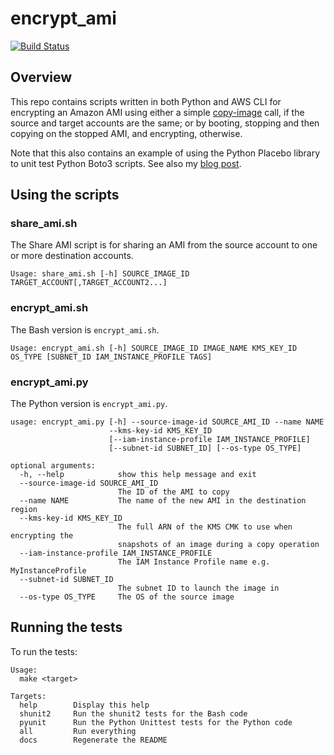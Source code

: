 # encrypt_ami

[![Build Status](https://img.shields.io/travis/alexharv074/encrypt_ami.svg)](https://travis-ci.org/alexharv074/encrypt_ami)

## Overview

This repo contains scripts written in both Python and AWS CLI for encrypting an Amazon AMI using either a simple [copy-image](https://boto3.amazonaws.com/v1/documentation/api/latest/reference/services/ec2.html#EC2.Client.copy_image) call, if the source and target accounts are the same; or by booting, stopping and then copying on the stopped AMI, and encrypting, otherwise.

Note that this also contains an example of using the Python Placebo library to unit test Python Boto3 scripts. See also my [blog post](https://alexharv074.github.io/2019/01/26/retrofitting-tests-to-a-python-boto3-script-using-unittest-and-placebo.html).

## Using the scripts

### share_ami.sh

The Share AMI script is for sharing an AMI from the source account to one or more destination accounts.

```text
Usage: share_ami.sh [-h] SOURCE_IMAGE_ID TARGET_ACCOUNT[,TARGET_ACCOUNT2...]
```

### encrypt_ami.sh

The Bash version is `encrypt_ami.sh`.

```text
Usage: encrypt_ami.sh [-h] SOURCE_IMAGE_ID IMAGE_NAME KMS_KEY_ID OS_TYPE [SUBNET_ID IAM_INSTANCE_PROFILE TAGS]
```

### encrypt_ami.py

The Python version is `encrypt_ami.py`.

```text
usage: encrypt_ami.py [-h] --source-image-id SOURCE_AMI_ID --name NAME
                      --kms-key-id KMS_KEY_ID
                      [--iam-instance-profile IAM_INSTANCE_PROFILE]
                      [--subnet-id SUBNET_ID] [--os-type OS_TYPE]

optional arguments:
  -h, --help            show this help message and exit
  --source-image-id SOURCE_AMI_ID
                        The ID of the AMI to copy
  --name NAME           The name of the new AMI in the destination region
  --kms-key-id KMS_KEY_ID
                        The full ARN of the KMS CMK to use when encrypting the
                        snapshots of an image during a copy operation
  --iam-instance-profile IAM_INSTANCE_PROFILE
                        The IAM Instance Profile name e.g. MyInstanceProfile
  --subnet-id SUBNET_ID
                        The subnet ID to launch the image in
  --os-type OS_TYPE     The OS of the source image
```

## Running the tests

To run the tests:

```text
Usage:
  make <target>

Targets:
  help        Display this help
  shunit2     Run the shunit2 tests for the Bash code
  pyunit      Run the Python Unittest tests for the Python code
  all         Run everything
  docs        Regenerate the README
```

